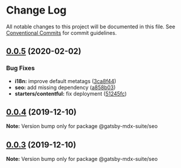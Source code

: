 # Change Log

All notable changes to this project will be documented in this file.
See [Conventional Commits](https://conventionalcommits.org) for commit guidelines.

## [0.0.5](https://github.com/axe312ger/gatsby-mdx-suite/compare/@gatsby-mdx-suite/seo@0.0.4...@gatsby-mdx-suite/seo@0.0.5) (2020-02-02)


### Bug Fixes

* **i18n:** improve default metatags ([3ca8f44](https://github.com/axe312ger/gatsby-mdx-suite/commit/3ca8f44c8471510cd45056c004fc6e21dbf5eafe))
* **seo:** add missing dependency ([a858b03](https://github.com/axe312ger/gatsby-mdx-suite/commit/a858b031b736feb53770c4df7664bed51530b44f))
* **starters/contentful:** fix deployment ([51245fc](https://github.com/axe312ger/gatsby-mdx-suite/commit/51245fce1d38a2b68535e473b2c42dbece01606c))





## [0.0.4](https://github.com/axe312ger/gatsby-mdx-suite/compare/@gatsby-mdx-suite/seo@0.0.3...@gatsby-mdx-suite/seo@0.0.4) (2019-12-10)

**Note:** Version bump only for package @gatsby-mdx-suite/seo





## [0.0.3](https://github.com/axe312ger/gatsby-mdx-suite/compare/@gatsby-mdx-suite/seo@0.0.2...@gatsby-mdx-suite/seo@0.0.3) (2019-12-10)

**Note:** Version bump only for package @gatsby-mdx-suite/seo
